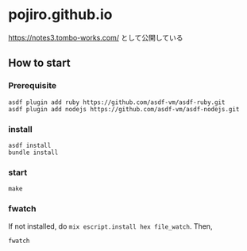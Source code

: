 # pojiro.github.io

https://notes3.tombo-works.com/ として公開している

## How to start

###  Prerequisite

```
asdf plugin add ruby https://github.com/asdf-vm/asdf-ruby.git
asdf plugin add nodejs https://github.com/asdf-vm/asdf-nodejs.git
```

### install

```
asdf install
bundle install
```

### start

```
make
```

### fwatch

If not installed, do `mix escript.install hex file_watch`. Then,

```
fwatch
```
